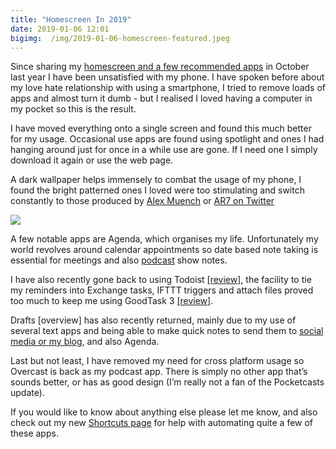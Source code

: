 ```yaml
---
title: "Homescreen In 2019"
date: 2019-01-06 12:01
bigimg:  /img/2019-01-06-homescreen-featured.jpeg
---
```

Since sharing my [homescreen and a few recommended apps](https://gr36.com/2018-10-19-iphone-homescreen-changes/) in October last year I have been unsatisfied with my phone. I have spoken before about my love hate relationship with using a smartphone, I tried to remove loads of apps and almost turn it dumb - but I realised I loved having a computer in my pocket so this is the result.

I have moved everything onto a single screen and found this much better for my usage. Occasional use apps are found using spotlight and ones I had hanging around just for once in a while use are gone. If I need one I simply download it again or use the web page.

A dark wallpaper helps immensely to combat the usage of my phone, I found the bright patterned ones I loved were too stimulating and switch constantly to those produced by [Alex Muench](https://gr36.com/2018-07-30-black-pattern-wallpapers/) or [AR7 on Twitter](https://twitter.com/AR72014)

![](https://gr36.com/img/2019-01-06-homescreen-2019.png)

A few notable apps are Agenda, which organises my life. Unfortunately my world revolves around calendar appointments so date based note taking is essential for meetings and also [podcast](https://gr36.com/podcasts/) show notes.

I have also recently gone back to using Todoist [[review]](https://gr36.com/2017-01-14-todoist-review/), the facility to tie my reminders into Exchange tasks, IFTTT triggers and attach files proved too much to keep me using GoodTask 3 [[review]](https://gr36.com/2018-11-26-goodtask-3-review/).

Drafts [overview] has also recently returned, mainly due to my use of several text apps and being able to make quick notes to send them to [social media or my blog](https://gr36.com/2019-01-04-micropost-jekyll-blog-shortcut/), and also Agenda.

Last but not least, I have removed my need for cross platform usage so Overcast is back as my podcast app. There is simply no other app that’s sounds better, or has as good design (I’m really not a fan of the Pocketcasts update).

If you would like to know about anything else please let me know, and also check out my new [Shortcuts page](https://gr36.com/shortcuts/) for help with automating quite a few of these apps. 